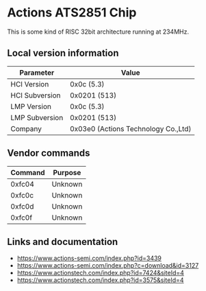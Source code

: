 # Actions ATS2851 Chip

This is some kind of RISC 32bit architecture running at 234MHz.

## Local version information

| Parameter      | Value                               |
| -------------- | ----------------------------------- |
| HCI Version    | 0x0c (5.3)                          |
| HCI Subversion | 0x0201 (513)                        |
| LMP Version    | 0x0c (5.3)                          |
| LMP Subversion | 0x0201 (513)                        |
| Company        | 0x03e0 (Actions Technology Co.,Ltd) |

## Vendor commands

| Command | Purpose |
| ------- | ------- |
| 0xfc04  | Unknown |
| 0xfc0c  | Unknown |
| 0xfc0d  | Unknown |
| 0xfc0f  | Unknown |

## Links and documentation

- <https://www.actions-semi.com/index.php?id=3439>
- <https://www.actions-semi.com/index.php?c=download&id=3127>
- <https://www.actionstech.com/index.php?id=7424&siteId=4>
- <https://www.actionstech.com/index.php?id=3575&siteId=4>
